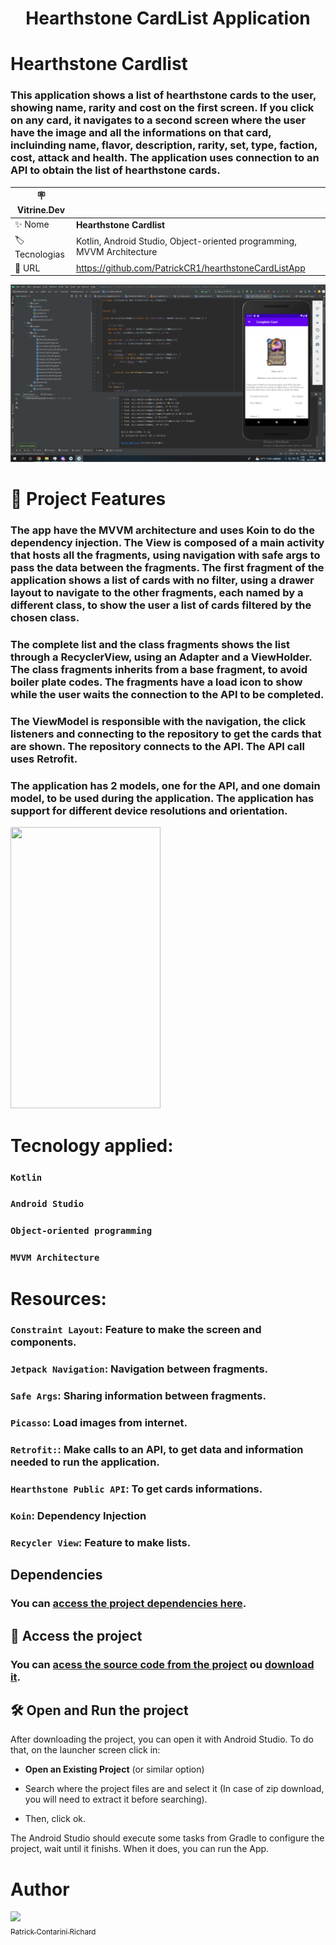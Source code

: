 # <p align="center"> Hearthstone CardList Application </p>

# Hearthstone Cardlist
###  <p align="start">  This application shows a list of hearthstone cards to the user, showing name, rarity and cost on the first screen. If you click on any card, it navigates to a second screen where the user have the image and all the informations on that card, incluinding name, flavor, description, rarity, set, type, faction, cost, attack and health. The application uses connection to an API to obtain the list of hearthstone cards. </p>

| :placard: Vitrine.Dev |     |
| -------------  | --- |
| :sparkles: Nome        | **Hearthstone Cardlist**
| :label: Tecnologias | Kotlin, Android Studio, Object-oriented programming, MVVM Architecture 
| :rocket: URL         | https://github.com/PatrickCR1/hearthstoneCardListApp

<!-- Inserir imagem com a #vitrinedev ao final do link -->
![](https://github.com/PatrickCR1/hearthstoneCardListApp/blob/Main/Image/ProjectImage.png#vitrinedev)

# :hammer: Project Features
### <p align="start"> The app have the MVVM architecture and uses Koin to do the dependency injection. The View is composed of a main activity that hosts all the fragments, using navigation with safe args to pass the data between the fragments. The first fragment of the application shows a list of cards with no filter, using a drawer layout to navigate to the other fragments, each named by a different class, to show the user a list of cards filtered by the chosen class. </p>

### The complete list and the class fragments shows the list through a RecyclerView, using an Adapter and a ViewHolder. The class fragments inherits from a base fragment, to avoid boiler plate codes. The fragments have a load icon to show while the user waits the connection to the API to be completed.

### The ViewModel is responsible with the navigation, the click listeners and connecting to the repository to get the cards that are shown. The repository connects to the API. The API call uses Retrofit.

### The application has 2 models, one for the API, and one domain model, to be used during the application. The application has support for different device resolutions and orientation.

<img src="https://github.com/PatrickCR1/hearthstoneCardListApp/blob/Main/Image/Hearthstone%20App.gif" width="240" height="450" />

# Tecnology applied:
### `Kotlin`
### `Android Studio`
### `Object-oriented programming`
### `MVVM Architecture`

# Resources:

### `Constraint Layout`: Feature to make the screen and components.
### `Jetpack Navigation`: Navigation between fragments.
### `Safe Args`: Sharing information between fragments.
### `Picasso`: Load images from internet.
### `Retrofit:`: Make calls to an API, to get data and information needed to run the application.
### `Hearthstone Public API`: To get cards informations.
### `Koin`: Dependency Injection
### `Recycler View`: Feature to make lists.

## Dependencies

### You can [access the project dependencies here](https://github.com/PatrickCR1/hearthstoneCardListApp/blob/Main/Dependencies.txt).

## 📁 Access the project
### You can [acess the source code from the project](https://github.com/PatrickCR1/hearthstoneCardListApp/tree/Main) ou [download it](https://github.com/PatrickCR1/hearthstoneCardListApp/archive/refs/heads/Main.zip).

## 🛠️ Open and Run the project

After downloading the project, you can open it with Android Studio. To do that, on the launcher screen click in:

- **Open an Existing Project** (or similar option)

- Search where the project files are and select it (In case of zip download, you will need to extract it before searching).
- Then, click ok.

The Android Studio should execute some tasks from Gradle to configure the project, wait until it finishs. When it does, you can run the App.

# Author
[<img src="https://avatars.githubusercontent.com/u/86331226?v=4" width=115><br><sub>Patrick Contarini Richard</sub>](https://github.com/PatrickCR1) 

